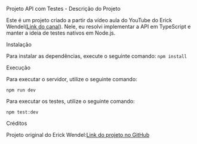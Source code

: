 Projeto API com Testes - Descrição do Projeto

Este é um projeto criado a partir da vídeo aula do YouTube do Erick Wendel([Link do canal](https://www.youtube.com/watch?v=SrpIo_V-ZCg&list=PLqFwRPueWb5cCzuDs5afwrybkDJoSD4no&index=2)). Nele, eu resolvi implementar a API em TypeScript e manter a ideia de  testes nativos em Node.js.

Instalação

Para instalar as dependências, execute o seguinte comando:
```npm install```

Execução

Para executar o servidor, utilize o seguinte comando:

```npm run dev```

Para executar os testes, utilize o seguinte comando:

```npm test:dev```


Créditos

Projeto original do Erick Wendel:[Link do projeto no GitHub](https://github.com/ErickWendel/postman-is-slowing-you-down)
